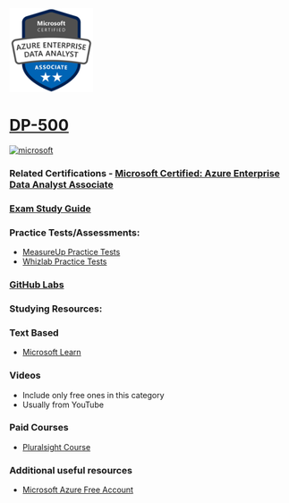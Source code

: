 <img src="/Images/certs/dp-500.png" width="150" height="150">

# [DP-500](https://learn.microsoft.com/certifications/exams/dp-500)

<a href='https://learn.microsoft.com/en-us/certifications/browse/?type=role-based&levels=intermediate' target="_blank"><img alt='microsoft' src='https://img.shields.io/badge/associate-100000?style=for-the-badge&logo=microsoft&logoColor=white&labelColor=0078D4&color=212221'/></a> 

### Related Certifications - [Microsoft Certified: Azure Enterprise Data Analyst Associate](https://learn.microsoft.com/en-us/certifications/azure-enterprise-data-analyst-associate)

### [Exam Study Guide](https://aka.ms/dp500-studyguide)

### Practice Tests/Assessments:
- [MeasureUp Practice Tests](https://www.measureup.com/microsoft-dp-500-practice-test.html)
- [Whizlab Practice Tests](https://www.whizlabs.com/microsoft-azure-certification-dp-500/)

### [GitHub Labs](https://microsoftlearning.github.io/DP-500-Azure-Data-Analyst)

### Studying Resources:

### Text Based
- [Microsoft Learn](https://learn.microsoft.com/certifications/exams/dp-500)
  
### Videos
- Include only free ones in this category
- Usually from YouTube

### Paid Courses
- [Pluralsight Course](https://www.pluralsight.com/paths/designing-and-implementing-enterprise-scale-analytics-solutions-using-microsoft-azure-and-microsoft-power-bi)
### Additional useful resources
- [Microsoft Azure Free Account](https://azure.microsoft.com/en-us/offers/ms-azr-0044p)
